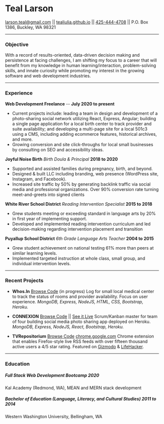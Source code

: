 # Teal Larson

[larson.teal@gmail.com](mailto:larson.teal@gmail.com)    ||     [tealjulia.github.io](mailto:davidhampgonsalves@gmail.com)    ||     [425-444-4708](tel:4254444708)    ||    P.O. Box 1386, Buckley, WA 98321

------

### Objective
With a record of results-oriented, data-driven decision making and persistence at facing challenges, I am shifting my focus to a career that will benefit from my knowledge in human learning/interaction, problem-solving skills, and innate curiosity while promoting my interest in the growing software and web development industries. 

------

### Experience

**Web Development Freelance** --  __July 2020 to present__
- Current projects include: leading a team in design and development of a photo-sharing social network utilizing React, Express, Angular; building a single page application for a local birth center to track provider and suite availability; and developing a multi-page site for a local 501c3 using a CMS, including adding ecommerce features, historical archives, and more.
- Growing conversion and site click-throughs for local small businesses by consulting on SEO and accessibility ideas. 

**Joyful Noise Birth** *Birth Doula & Principal* __2018 to 2020__
- Supported and assisted families during pregnancy, birth, and beyond.
- Designed & built LLC including branding, web presence (WordPress site, Instagram, and Facebook). 
- Increased site traffic by 50% by generating backlink traffic via social media and professional organizations. Over 90% conversion rate turning meet-and-greets into signed clients

**White River School District** *Reading Intervention Specialist* __2015 to 2018__
- Grew students meeting or exceeding standard in language arts by 20% in first year of implementing support.
-	Developed and implemented reading intervention curriculum and led decision-making regarding intervention placement and transition 

**Puyallup School District** *6th Grade Language Arts Teacher* __2004 to 2015__
-	Grew student achievement on national testing 61% more than peers at similar learning levels.
-	Implemented targeted instruction at whole class, small group, and individual intervention levels.

------

### Recent Projects

* **Whos.In**
	[Browse Code](https://github.com/tealjulia/whos.in) (in progress)
	Log for small local medical center to track the status of rooms and provider availability. Focus on user experience. *MongoDB, Express, NodeJS, HTML, CSS, Bootstrap, Heroku.*

* **CONNEXION**
  [Browse Code](https://github.com/web-developement-2020/Connexion) || [See it Live](https://limitless-bayou-76936.herokuapp.com/)
	Scrum/Kanban master for team of four building social media photo sharing app deployed on Heroku. *MongoDB, Express, NodeJS, React, Bootstrap, Heroku.*

* **TVRepositorium**
  [Browse Code](https://github.com/web-developement-2020/tv-maze-app)
  <a href=https://chrome.google.com/webstore/detail/jpgagcapnkccceppgljfpoadahaopjdb class=not-printed>chrome.google.com</a>
	Chrome extension that enables Firefox-style live RSS feeds with over fifteen thousand active users a 4/5 star rating. Featured on [Gizmodo](http://gizmodo.com/5609633/10-add+ons-you-have-to-know-about-for-google-chrome) & [LifeHacker](http://lifehacker.com/5603602/foxish-live-rss-adds-live-bookmarks-to-google-chrome).

------

### Education
##### Full Stack Web Development Bootcamp __2020__
Kal Academy (Redmond, WA), MEAN and MERN stack development
##### Bachelor of Education (Language, Literacy, and Cultural Studies) __2011 to 2014__
Western Washington University, Bellingham, WA
